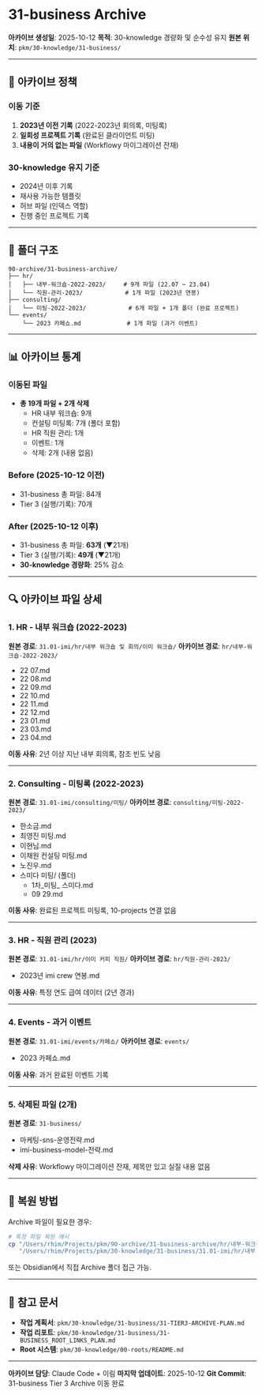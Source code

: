 # 31-business Archive

**아카이브 생성일**: 2025-10-12
**목적**: 30-knowledge 경량화 및 순수성 유지
**원본 위치**: `pkm/30-knowledge/31-business/`

---

## 📖 아카이브 정책

### 이동 기준
1. **2023년 이전 기록** (2022-2023년 회의록, 미팅록)
2. **일회성 프로젝트 기록** (완료된 클라이언트 미팅)
3. **내용이 거의 없는 파일** (Workflowy 마이그레이션 잔재)

### 30-knowledge 유지 기준
- 2024년 이후 기록
- 재사용 가능한 템플릿
- 허브 파일 (인덱스 역할)
- 진행 중인 프로젝트 기록

---

## 📂 폴더 구조

```
90-archive/31-business-archive/
├── hr/
│   ├── 내부-워크숍-2022-2023/     # 9개 파일 (22.07 ~ 23.04)
│   └── 직원-관리-2023/            # 1개 파일 (2023년 연봉)
├── consulting/
│   └── 미팅-2022-2023/            # 6개 파일 + 1개 폴더 (완료 프로젝트)
└── events/
    └── 2023 카페쇼.md             # 1개 파일 (과거 이벤트)
```

---

## 📊 아카이브 통계

### 이동된 파일
- **총 19개 파일 + 2개 삭제**
  - HR 내부 워크숍: 9개
  - 컨설팅 미팅록: 7개 (폴더 포함)
  - HR 직원 관리: 1개
  - 이벤트: 1개
  - 삭제: 2개 (내용 없음)

### Before (2025-10-12 이전)
- 31-business 총 파일: 84개
- Tier 3 (실행/기록): 70개

### After (2025-10-12 이후)
- 31-business 총 파일: **63개** (▼21개)
- Tier 3 (실행/기록): **49개** (▼21개)
- **30-knowledge 경량화**: 25% 감소

---

## 🔍 아카이브 파일 상세

### 1. HR - 내부 워크숍 (2022-2023)
**원본 경로**: `31.01-imi/hr/내부 워크숍 및 회의/이미 워크숍/`
**아카이브 경로**: `hr/내부-워크숍-2022-2023/`

- 22 07.md
- 22 08.md
- 22 09.md
- 22 10.md
- 22 11.md
- 22 12.md
- 23 01.md
- 23 03.md
- 23 04.md

**이동 사유**: 2년 이상 지난 내부 회의록, 참조 빈도 낮음

---

### 2. Consulting - 미팅록 (2022-2023)
**원본 경로**: `31.01-imi/consulting/미팅/`
**아카이브 경로**: `consulting/미팅-2022-2023/`

- 한소금.md
- 최영진 미팅.md
- 이현님.md
- 이채원 컨설팅 미팅.md
- 노진우.md
- 스미다 미팅/ (폴더)
  - 1차_미팅_ 스미다.md
  - 09 29.md

**이동 사유**: 완료된 프로젝트 미팅록, 10-projects 연결 없음

---

### 3. HR - 직원 관리 (2023)
**원본 경로**: `31.01-imi/hr/이미 커피 직원/`
**아카이브 경로**: `hr/직원-관리-2023/`

- 2023년 imi crew 연봉.md

**이동 사유**: 특정 연도 급여 데이터 (2년 경과)

---

### 4. Events - 과거 이벤트
**원본 경로**: `31.01-imi/events/카페쇼/`
**아카이브 경로**: `events/`

- 2023 카페쇼.md

**이동 사유**: 과거 완료된 이벤트 기록

---

### 5. 삭제된 파일 (2개)
**원본 경로**: `31-business/`

- 마케팅-sns-운영전략.md
- imi-business-model-전략.md

**삭제 사유**: Workflowy 마이그레이션 잔재, 제목만 있고 실질 내용 없음

---

## 🔄 복원 방법

Archive 파일이 필요한 경우:

```bash
# 특정 파일 복원 예시
cp "/Users/rhim/Projects/pkm/90-archive/31-business-archive/hr/내부-워크숍-2022-2023/22 07.md" \
   "/Users/rhim/Projects/pkm/30-knowledge/31-business/31.01-imi/hr/내부 워크숍 및 회의/이미 워크숍/"
```

또는 Obsidian에서 직접 Archive 폴더 접근 가능.

---

## 📌 참고 문서

- **작업 계획서**: `pkm/30-knowledge/31-business/31-TIER3-ARCHIVE-PLAN.md`
- **작업 리포트**: `pkm/30-knowledge/31-business/31-BUSINESS_ROOT_LINKS_PLAN.md`
- **Root 시스템**: `pkm/30-knowledge/00-roots/README.md`

---

**아카이브 담당**: Claude Code + 이림
**마지막 업데이트**: 2025-10-12
**Git Commit**: 31-business Tier 3 Archive 이동 완료
